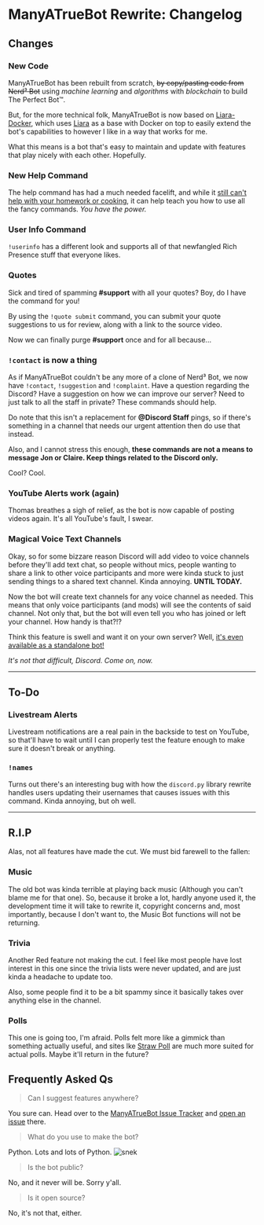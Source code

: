 # ManyATrueBot Rewrite: Changelog

## Changes
### New Code
ManyATrueBot has been rebuilt from scratch, ~~by copy/pasting code from Nerd³ Bot~~ using _machine learning_ and _algorithms_ with _blockchain_ to build The Perfect Bot™.

But, for the more technical folk, ManyATrueBot is now based on [Liara-Docker](https://gitlab.com/nerd3-servers/liara-docker), which uses [Liara](https://github.com/Thessia/Liara) as a base with Docker on top to easily extend the bot's capabilities to however I like in a way that works for me.

What this means is a bot that's easy to maintain and update with features that play nicely with each other. Hopefully.

### New Help Command
The help command has had a much needed facelift, and while it [still can't help with your homework or cooking](https://github.com/nerdcubed-community/gists/blob/master/nerd3bot/CHANGELOG.md#new-help-command), it can help teach you how to use all the fancy commands. _You have the power._

### User Info Command
`!userinfo` has a different look and supports all of that newfangled Rich Presence stuff that everyone likes.

### Quotes
Sick and tired of spamming **#support** with all your quotes? Boy, do I have the command for you!

By using the `!quote submit` command, you can submit your quote suggestions to us for review, along with a link to the source video.

Now we can finally purge **#support** once and for all because...

### `!contact` is now a thing
As if ManyATrueBot couldn't be any more of a clone of Nerd³ Bot, we now have `!contact`, `!suggestion` and `!complaint`. Have a question regarding the Discord? Have a suggestion on how we can improve our server? Need to just talk to all the staff in private? These commands should help.

Do note that this isn't a replacement for **@Discord Staff** pings, so if there's something in a channel that needs our urgent attention then do use that instead.

Also, and I cannot stress this enough, **these commands are not a means to message Jon or Claire. Keep things related to the Discord only.**

Cool? Cool.

### YouTube Alerts work (again)
Thomas breathes a sigh of relief, as the bot is now capable of posting videos again. It's all YouTube's fault, I swear.

### Magical Voice Text Channels
Okay, so for some bizzare reason Discord will add video to voice channels before they'll add text chat, so people without mics, people wanting to share a link to other voice participants and more were kinda stuck to just sending things to a shared text channel. Kinda annoying. **UNTIL TODAY.**

Now the bot will create text channels for any voice channel as needed. This means that only voice participants (and mods) will see the contents of said channel. Not only that, but the bot will even tell you who has joined or left your channel. How handy is that?!?

Think this feature is swell and want it on your own server? Well, [it's even available as a standalone bot!](https://gitlab.com/DerpyChap/mute)

_It's not that difficult, Discord. Come on, now._

---
## To-Do
### Livestream Alerts
Livestream notifications are a real pain in the backside to test on YouTube, so that'll have to wait until I can properly test the feature enough to make sure it doesn't break or anything.

### `!names`
Turns out there's an interesting bug with how the `discord.py` library rewrite handles users updating their usernames that causes issues with this command. Kinda annoying, but oh well.

---
## R.I.P
Alas, not all features have made the cut. We must bid farewell to the fallen:

### Music
The old bot was kinda terrible at playing back music (Although you can't blame me for that one). So, because it broke a lot, hardly anyone used it, the development time it will take to rewrite it, copyright concerns and, most importantly, because I don't want to, the Music Bot functions will not be returning.

### Trivia
Another Red feature not making the cut. I feel like most people have lost interest in this one since the trivia lists were never updated, and are just kinda a headache to update too. 

Also, some people find it to be a bit spammy since it basically takes over anything else in the channel.

### Polls
This one is going too, I'm afraid. Polls felt more like a gimmick than something actually useful, and sites lke [Straw Poll](https://www.strawpoll.me/) are much more suited for actual polls. Maybe it'll return in the future? 

## Frequently Asked Qs
> Can I suggest features anywhere?

You sure can. Head over to the [ManyATrueBot Issue Tracker](https://github.com/ManyATrueNerd/matbot-issues) and [open an issue](https://github.com/ManyATrueNerd/matbot-issues/issues/new) there.

> What do you use to make the bot?

Python. Lots and lots of Python. ![snek](https://safe.derpychap.co.uk/EwCTNZc9.png "no step on snek")

> Is the bot public?

No, and it never will be. Sorry y'all.

> Is it open source?

No, it's not that, either.
